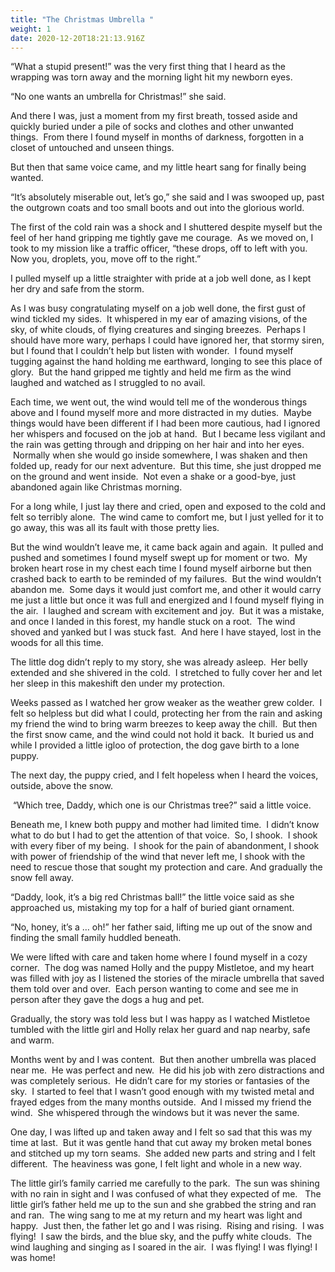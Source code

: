```yaml
---
title: "The Christmas Umbrella "
weight: 1
date: 2020-12-20T18:21:13.916Z
---
```

“What a stupid present!” was the very first thing that I heard as the wrapping was torn away and the morning light hit my newborn eyes. 

“No one wants an umbrella for Christmas!” she said. 

And there I was, just a moment from my first breath, tossed aside and quickly buried under a pile of socks and clothes and other unwanted things.  From there I found myself in months of darkness, forgotten in a closet of untouched and unseen things. 

But then that same voice came, and my little heart sang for finally being wanted.   

“It’s absolutely miserable out, let’s go,” she said and I was swooped up, past the outgrown coats and too small boots and out into the glorious world.

The first of the cold rain was a shock and I shuttered despite myself but the feel of her hand gripping me tightly gave me courage.  As we moved on, I took to my mission like a traffic officer, “these drops, off to left with you.  Now you, droplets, you, move off to the right.” 

I pulled myself up a little straighter with pride at a job well done, as I kept her dry and safe from the storm. 

As I was busy congratulating myself on a job well done, the first gust of wind tickled my sides.  It whispered in my ear of amazing visions, of the sky, of white clouds, of flying creatures and singing breezes.  Perhaps I should have more wary, perhaps I could have ignored her, that stormy siren, but I found that I couldn’t help but listen with wonder.  I found myself tugging against the hand holding me earthward, longing to see this place of glory.  But the hand gripped me tightly and held me firm as the wind laughed and watched as I struggled to no avail. 

Each time, we went out, the wind would tell me of the wonderous things above and I found myself more and more distracted in my duties.  Maybe things would have been different if I had been more cautious, had I ignored her whispers and focused on the job at hand.  But I became less vigilant and the rain was getting through and dripping on her hair and into her eyes.   Normally when she would go inside somewhere, I was shaken and then folded up, ready for our next adventure.  But this time, she just dropped me on the ground and went inside.  Not even a shake or a good-bye, just abandoned again like Christmas morning.

For a long while, I just lay there and cried, open and exposed to the cold and felt so terribly alone.  The wind came to comfort me, but I just yelled for it to go away, this was all its fault with those pretty lies. 

But the wind wouldn’t leave me, it came back again and again.  It pulled and pushed and sometimes I found myself swept up for moment or two.  My broken heart rose in my chest each time I found myself airborne but then crashed back to earth to be reminded of my failures.  But the wind wouldn’t abandon me.  Some days it would just comfort me, and other it would carry me just a little but once it was full and energized and I found myself flying in the air.  I laughed and scream with excitement and joy.  But it was a mistake, and once I landed in this forest, my handle stuck on a root.  The wind shoved and yanked but I was stuck fast.  And here I have stayed, lost in the woods for all this time. 

The little dog didn’t reply to my story, she was already asleep.  Her belly extended and she shivered in the cold.  I stretched to fully cover her and let her sleep in this makeshift den under my protection.

Weeks passed as I watched her grow weaker as the weather grew colder.  I felt so helpless but did what I could, protecting her from the rain and asking my friend the wind to bring warm breezes to keep away the chill.  But then the first snow came, and the wind could not hold it back.  It buried us and while I provided a little igloo of protection, the dog gave birth to a lone puppy. 

The next day, the puppy cried, and I felt hopeless when I heard the voices, outside, above the snow. 

 “Which tree, Daddy, which one is our Christmas tree?” said a little voice.

Beneath me, I knew both puppy and mother had limited time.  I didn’t know what to do but I had to get the attention of that voice.  So, I shook.  I shook with every fiber of my being.  I shook for the pain of abandonment, I shook with power of friendship of the wind that never left me, I shook with the need to rescue those that sought my protection and care. And gradually the snow fell away. 

“Daddy, look, it’s a big red Christmas ball!” the little voice said as she approached us, mistaking my top for a half of buried giant ornament. 

“No, honey, it’s a … oh!” her father said, lifting me up out of the snow and finding the small family huddled beneath. 

We were lifted with care and taken home where I found myself in a cozy corner.  The dog was named Holly and the puppy Mistletoe, and my heart was filled with joy as I listened the stories of the miracle umbrella that saved them told over and over.  Each person wanting to come and see me in person after they gave the dogs a hug and pet. 

Gradually, the story was told less but I was happy as I watched Mistletoe tumbled with the little girl and Holly relax her guard and nap nearby, safe and warm. 

Months went by and I was content.  But then another umbrella was placed near me.  He was perfect and new.  He did his job with zero distractions and was completely serious.  He didn’t care for my stories or fantasies of the sky.  I started to feel that I wasn’t good enough with my twisted metal and frayed edges from the many months outside.  And I missed my friend the wind.  She whispered through the windows but it was never the same.

One day, I was lifted up and taken away and I felt so sad that this was my time at last.  But it was gentle hand that cut away my broken metal bones and stitched up my torn seams.  She added new parts and string and I felt different.  The heaviness was gone, I felt light and whole in a new way. 

The little girl’s family carried me carefully to the park.  The sun was shining with no rain in sight and I was confused of what they expected of me.   The little girl’s father held me up to the sun and she grabbed the string and ran and ran.  The wing sang to me at my return and my heart was light and happy.  Just then, the father let go and I was rising.  Rising and rising.  I was flying!  I saw the birds, and the blue sky, and the puffy white clouds.  The wind laughing and singing as I soared in the air.  I was flying! I was flying! I was home!